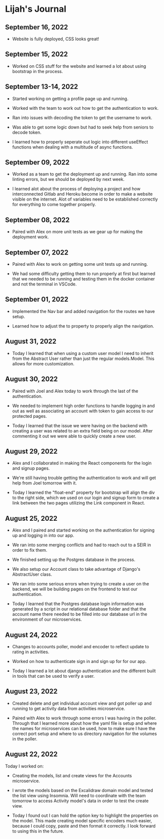 # Lijah's Journal

## September 16, 2022

* Website is fully deployed, CSS looks great!

## September 15, 2022

* Worked on CSS stuff for the website and learned a lot about using bootstrap in the process.

## September 13-14, 2022

* Started working on getting a profile page up and running.
* Worked with the team to work out how to get the authentication to work.
* Ran into issues with decoding the token to get the username to work.
* Was able to get some logic down but had to seek help from seniors to decode token.

* I learned how to properly seperate out logic into different useEffect functions when dealing with a multitude of async functions.

## September 09, 2022

* Worked as a team to get the deployment up and running. Ran into some linting errors, but we should be deployed by next week.

* I learned alot about the process of deploying a project and how interconnected Gitlab and Heroku become in order to make a website visible on the internet. Alot of variables need to be established correctly for everything to come together properly.

## September 08, 2022

* Paired with Alex on more unit tests as we gear up for making the deployment work.

## September 07, 2022

* Paired with Alex to work on getting some unit tests up and running.

* We had some difficulty getting them to run properly at first but learned that we needed to be running and testing them in the docker container and not the terminal in VSCode.

## September 01, 2022

* Implemented the Nav bar and added navigation for the routes we have setup.

* Learned how to adjust the to property to properly align the navigation.

## August 31, 2022

* Today I learned that when using a custom user model I need to inherit from the Abstract User rather than just the regular models.Model. This allows for more customization.

## August 30, 2022

* Paired with Joel and Alex today to work through the last of the authentication.
* We needed to implement high order functions to handle logging in and out as well as associating an account with token to gain access to our protected pages.

* Today I learned that the issue we were having on the backend with creating a user was related to an extra field being on our model. After commenting it out we were able to quickly create a new user.

## August 29, 2022

* Alex and I collaborated in making the React components for the login and signup pages.
* We're still having trouble getting the authentication to work and will get help from Joel tomorrow with it.

* Today I learned the "float-end" property for bootstrap will align the div to the right side, which we used on our login and signup form to create a link between the two pages utilizing the Link component in React.

## August 25, 2022

* Alex and I paired and started working on the authentication for signing up and logging in into our app.
* We ran into some merging conflicts and had to reach out to a SEIR in order to fix them.
* We finished setting up the Postgres database in the process.
* We also setup our Account class to take advantage of Django's AbstractUser class.
* We ran into some serious errors when trying to create a user on the backend, we will be building pages on the frontend to test our authentication.

* Today I learned that the Postgres database login information was generated by a script in our relational database folder and that the account name there needed to be filled into our database url in the environment of our microservices.

## August 24, 2022

* Changes to accounts poller, model and encoder to reflect update to rating in activities.
* Worked on how to authenticate sign in and sign up for for our app.

* Today I learned a lot about django authentication and the different built in tools that can be used to verify a user.

## August 23, 2022

* Created delete and get individual account view and got poller up and running to get activity data from activities microservice.

* Paired with Alex to work through some errors I was having in the poller. Through that I learned more about how the yaml file is setup and where the names for microservices can be used, how to make sure I have the correct port setup and where to us directory navigation for the volumes in the poller.

## August 22, 2022

Today I worked on:

* Creating the models, list and create views for the Accounts microservice.

* I wrote the models based on the Excalidraw domain model and tested the list view using Insomnia. Will need to coordinate with the team tomorrow to access Activity model's data in order to test the create view.

* Today I found out I can hold the option key to highlight the properties on the model. This made creating model specific encoders much easier, because I could copy, paste and then format it correctly. I look forward to using this in the future.
